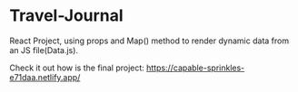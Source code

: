 # Travel-Journal
React Project, using props and Map() method to render dynamic data from an JS file(Data.js).

Check it out how is the final project: https://capable-sprinkles-e71daa.netlify.app/
